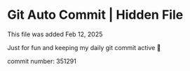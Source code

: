 # Git Auto Commit | Hidden File

This file was added Feb 12, 2025

Just for fun and keeping my daily git commit active 🤪

commit number: 351291
